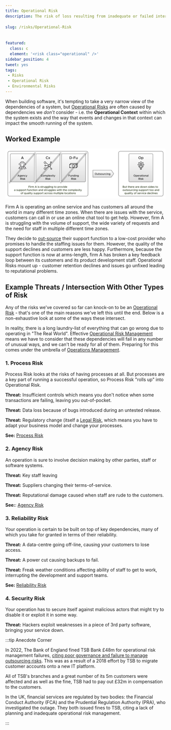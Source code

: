 ```yaml
---
title: Operational Risk
description: The risk of loss resulting from inadequate or failed internal processes, people and systems or from external events.

slug: /risks/Operational-Risk


featured: 
  class: c
  element: '<risk class="operational" />'
sidebar_position: 4
tweet: yes
tags: 
 - Risks
 - Operational Risk
 - Environmental Risks
---
```


<RiskIntro fm={frontMatter} />

When building software, it's tempting to take a very narrow view of the dependencies of a system, but [Operational Risks](/tags/Operational-Risk) are often caused by dependencies we _don't_ consider - i.e. the **Operational Context** within which the system exists and the way that events and changes in that context can impact the smooth running of the system. 

## Worked Example

![Difficulty of providing good support](/img/generated/risks/posters/operational-risk.svg)

Firm A is operating an online service and has customers all around the world in many different time zones.  When there are issues with the service, customers can call in or use an online chat tool to get help.  However, firm A is struggling with the volume of support, the wide variety of requests and the need for staff in multiple different time zones.

They decide to [out-source](/tags/Outsourcing) their support function to a low-cost provider who promises to handle the staffing issues for them.  However, the quality of the support declines and customers are less happy.  Furthermore, because the support function is now at arms-length, firm A has broken a key feedback loop between its customers and its product development staff.  Operational Risks mount up - customer retention declines and issues go unfixed leading to reputational problems.

## Example Threats / Intersection With Other Types of Risk

Any of the risks we've covered so far can knock-on to be an [Operational Risk](/tags/Operational-Risk) - that's one of the main reasons we've left this until the end.  Below is a non-exhaustive look at some of the ways these intersect. 

In reality, there is a long laundry-list of everything that can go wrong due to operating in "The Real World".  Effective [Operational Risk Management](/tags/Operational-Risk) means we have to consider that these dependencies will fail in any number of unusual ways, and we can't be ready for all of them.  Preparing for this comes under the umbrella of [Operations Management](Operations-Management).

### 1. Process Risk

Process Risk looks at the risks of having processes at all.  But processes are a key part of running a successful operation, so Process Risk "rolls up" into Operational Risk.

**Threat:** Insufficient controls which means you don't notice when some transactions are failing, leaving you out-of-pocket.

**Threat:** Data loss because of bugs introduced during an untested release.

**Threat:** Regulatory change (itself a [Legal Risk](/tags/Legal-Risk), which means you have to adapt your business model and change your processes.

**See:** [Process Risk](/tags/Process-Risk) 

### 2. Agency Risk

An operation is sure to involve decision making by other parties, staff or software systems.  

**Threat:** Key staff leaving

**Threat:** Suppliers changing their terms-of-service.

**Threat:** Reputational damage caused when staff are rude to the customers.
   
**See:**: [Agency Risk](/tags/Agency-Risk) 

### 3. Reliability Risk
 
Your operation is certain to be built on top of key dependencies, many of which you take for granted in terms of their reliability.

**Threat:** A data-centre going off-line, causing your customers to lose access.

**Threat:** A power cut causing backups to fail.

**Threat:** Freak weather conditions affecting ability of staff to get to work, interrupting the development and support teams. 

**See:** [Reliability Risk](/tags/Reliability-Risk)
   
### 4. Security Risk

Your operation has to secure itself against malicious actors that might try to disable it or exploit it in some way. 
 
**Threat:** Hackers exploit weaknesses in a piece of 3rd party software, bringing your service down.
 

:::tip Anecdote Corner

In 2022, The Bank of England fined TSB Bank £48m for operational risk management failures, [citing poor governance and failure to manage outsourcing risks](https://www.bankofengland.co.uk/news/2022/december/tsb-fined-for-operational-resilience-failings).  This was as a result of a 2018 effort by TSB to migrate customer accounts onto a new IT platform.  

All of TSB's branches and a great number of its 5m customers were affected and as well as the fine, TSB had to pay out £32m in compensation to the customers.  

In the UK, financial services are regulated by two bodies: the Financial Conduct Authority (FCA) and the Prudential Regulation Authority (PRA), who investigated the outage.  They both issued fines to TSB, citing a lack of planning and inadequate operational risk management.

:::


 